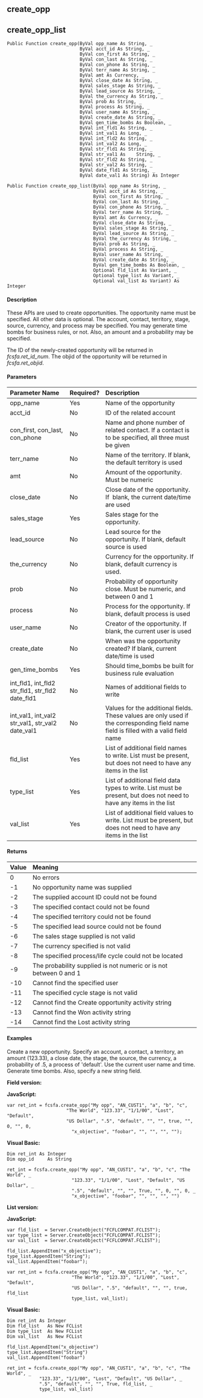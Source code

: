 create_opp
----------

create_opp_list
-----------------

```
Public Function create_opp(ByVal opp_name As String, _
                           ByVal acct_id As String, _
                           ByVal con_first As String, _
                           ByVal con_last As String, _
                           ByVal con_phone As String, _
                           ByVal terr_name As String, _
                           ByVal amt As Currency, _
                           ByVal close_date As String, _
                           ByVal sales_stage As String, _
                           ByVal lead_source As String, _
                           ByVal the_currency As String, _
                           ByVal prob As String, _
                           ByVal process As String, _
                           ByVal user_name As String, _
                           ByVal create_date As String, _
                           ByVal gen_time_bombs As Boolean, _
                           ByVal int_fld1 As String, _
                           ByVal int_val1 As Long, _
                           ByVal int_fld2 As String, _
                           ByVal int_val2 As Long, _
                           ByVal str_fld1 As String, _
                           ByVal str_val1 As    String, _
                           ByVal str_fld2 As String, _
                           ByVal str_val2 As String, _
                           ByVal date_fld1 As String, _
                           ByVal date_val1 As String) As Integer
```

```
Public Function create_opp_list(ByVal opp_name As String, _
                                ByVal acct_id As String, _
                                ByVal con_first As String, _
                                ByVal con_last As String, _
                                ByVal con_phone As String, _
                                ByVal terr_name As String, _
                                ByVal amt As Currency, _
                                ByVal close_date As String, _
                                ByVal sales_stage As String, _
                                ByVal lead_source As String, _
                                ByVal the_currency As String, _
                                ByVal prob As String, _
                                ByVal process As String, _
                                ByVal user_name As String, _
                                ByVal create_date As String, _
                                ByVal gen_time_bombs As Boolean, _
                                Optional fld_list As Variant, _
                                Optional type_list As Variant, _
                                Optional val_list As Variant) As Integer
```

#### Description

These APIs are used to create opportunities. The opportunity name must be specified. All other data is optional. The account, contact, territory, stage, source, currency, and process may be specified. You may generate time bombs for business rules, or not. Also, an amount and a probability may be specified.

The ID of the newly-created opportunity will be returned in _fcsfa.ret_id_num_. The objid of the opportunity will be returned in _fcsfa.ret_objid_.  
  

#### Parameters

| Parameter Name | Required? | Description |
|:--- |:--- |:--- |
| opp_name | Yes | Name of the opportunity |
| acct_id | No | ID of the related account |
| con_first, con_last, con_phone | No | Name and phone number of related contact. If a contact is to be specified, all three must be given |
| terr_name | No | Name of the territory. If blank, the default territory is used |
| amt | No | Amount of the opportunity. Must be numeric |
| close_date | No | Close date of the opportunity. If  blank, the current date/time are used |
| sales_stage | Yes | Sales stage for the opportunity. |
| lead_source | No | Lead source for the opportunity. If blank, default source is used |
| the_currency | No | Currency for the opportunity. If blank, default currency is used. |
| prob | No | Probability of opportunity close. Must be numeric, and between 0 and 1 |
| process | No | Process for the opportunity. If blank, default process is used |
| user_name | No | Creator of the opportunity. If blank, the current user is used |
| create_date | No | When was the opportunity created? If blank, current date/time is used |
| gen_time_bombs | Yes | Should time_bombs be built for business rule evaluation |
| int_fld1, int_fld2<br>str_fld1, str_fld2<br>date_fld1 | No | Names of additional fields to write |
| int_val1, int_val2<br>str_val1, str_val2<br>date_val1 | No | Values for the additional fields. These values are only used if the corresponding field name field is filled with a valid field name |
| fld_list | Yes | List of additional field names to write. List must be present, but does not need to have any items in the list |
| type_list | Yes | List of additional field data types to write. List must be present, but does not need to have any items in the list |
| val_list | Yes | List of additional field values to write. List must be present, but does not need to have any items in the list |

#### Returns

| Value | Meaning |
|:--- |:--- |
| 0 | No errors |
| -1 | No opportunity name was supplied |
| -2 | The supplied account ID could not be found |
| -3 | The specified contact could not be found |
| -4 | The specified territory could not be found |
| -5 | The specified lead source could not be found |
| -6 | The sales stage supplied is not valid |
| -7 | The currency specified is not valid |
| -8 | The specified process/life cycle could not be located |
| -9 | The probability supplied is not numeric or is not between 0 and 1 |
| -10 | Cannot find the specified user |
| -11 | The specified cycle stage is not valid |
| -12 | Cannot find the Create opportunity activity string |
| -13 | Cannot find the Won activity string |
| -14 | Cannot find the Lost activity string |

#### Examples

 Create a new opportunity. Specify an account, a contact, a territory, an amount (123.33), a close date, the stage, the source, the currency, a probability of .5, a process of 'default'. Use the current user name and time. Generate time bombs. Also, specify a new string field.

**Field version:**

**JavaScript:**
```
var ret_int = fcsfa.create_opp("My opp", "AN_CUST1", "a", "b", "c",
                      "The World", "123.33", "1/1/00", "Lost", "Default",
                      "US Dollar", ".5", "default", "", "", true, "", 0, "", 0,
                        "x_objective", "foobar", "", "", "", "");
```

**Visual Basic:**
```
Dim ret_int As Integer
Dim opp_id     As String

ret_int = fcsfa.create_opp("My opp", "AN_CUST1", "a", "b", "c", "The World", _
                        "123.33", "1/1/00", "Lost", "Default", "US Dollar", _
                        ".5", "default", "", "", True, "", 0, "", 0, _
                        "x_objective", "foobar", "", "", "", "")
```

**List version:**

**JavaScript:**
```
var fld_list  = Server.CreateObject("FCFLCOMPAT.FCLIST");
var type_list = Server.CreateObject("FCFLCOMPAT.FCLIST");
var val_list  = Server.CreateObject("FCFLCOMPAT.FCLIST");

fld_list.AppendItem("x_objective");
type_list.AppendItem("String");
val_list.AppendItem("foobar");

var ret_int = fcsfa.create_opp("My opp", "AN_CUST1", "a", "b", "c",
                        "The World", "123.33", "1/1/00", "Lost", "Default",
                        "US Dollar", ".5", "default", "", "", true, fld_list
                        type_list, val_list);
```

**Visual Basic:**
```
Dim ret_int As Integer
Dim fld_list   As New FCList
Dim type_list  As New FCList
Dim val_list   As New FCList

fld_list.AppendItem("x_objective")
type_list.AppendItem("String")
val_list.AppendItem("foobar")

ret_int = fcsfa.create_opp("My opp", "AN_CUST1", "a", "b", "c", "The World", _
            "123.33", "1/1/00", "Lost", "Default", "US Dollar", _
            ".5", "default", "", "", True, fld_list, _
            type_list, val_list)
```